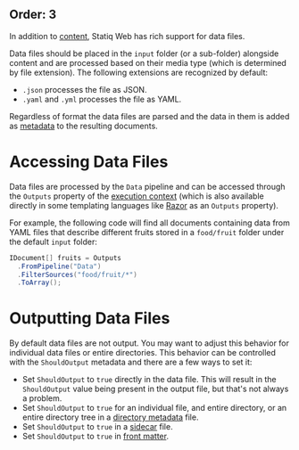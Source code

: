 Order: 3
---
In addition to [content](xref:web-content), Statiq Web has rich support for data files.

Data files should be placed in the `input` folder (or a sub-folder) alongside content and are processed based on their media type (which is determined by file extension). The following extensions are recognized by default:

- `.json` processes the file as JSON.
- `.yaml` and `.yml` processes the file as YAML.

Regardless of format the data files are parsed and the data in them is added as [metadata](xref:documents-and-metadata#about-metadata) to the resulting documents.

# Accessing Data Files

Data files are processed by the `Data` pipeline and can be accessed through the `Outputs` property of the [execution context](xref:execution-context) (which is also available directly in some templating languages like [Razor](xref:template-languages#razor) as an `Outputs` property).

For example, the following code will find all documents containing data from YAML files that describe different fruits stored in a `food/fruit` folder under the default `input` folder:

```csharp
IDocument[] fruits = Outputs
  .FromPipeline("Data")
  .FilterSources("food/fruit/*")
  .ToArray();
```

# Outputting Data Files

By default data files are not output. You may want to adjust this behavior for individual data files or entire directories. This behavior can be controlled with the `ShouldOutput` metadata and there are a few ways to set it:

- Set `ShouldOutput` to `true` directly in the data file. This will result in the `ShouldOutput` value being present in the output file, but that's not always a problem.
- Set `ShouldOutput` to `true` for an individual file, and entire directory, or an entire directory tree in a [directory metadata](xref:web-directory-metadata) file.
- Set `ShouldOutput` to `true` in a [sidecar](xref:web-sidecar-files) file.
- Set `ShouldOutput` to `true` in [front matter](xref:web-front-matter).
